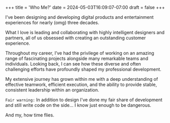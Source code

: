 +++
title = 'Who Me?'
date = 2024-05-03T16:09:07-07:00
draft = false
+++

I've been designing and developing digital products and entertainment experiences for nearly (omg) three decades.

What I love is leading and collaborating with highly intelligent designers and partners, all of us obsessed with creating an outstanding customer experience.

Throughout my career, I’ve had the privilege of working on an amazing range of fascinating projects alongside many remarkable teams and individuals. Looking back, I can see how these diverse and often challenging efforts have profoundly shaped my professional development.

My extensive journey has grown within me with a deep understanding of effective teamwork, efficient execution, and the ability to provide stable, consistent leadership within an organization.
          
`Fair warning:` In addition to design I've done my fair share of development and still write code on the side... I know just enough to be dangerous.

And my, how time flies.